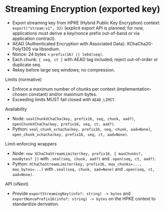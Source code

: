 # Streaming Encryption (exported key)

- Export streaming key from HPKE (Hybrid Public Key Encryption) context: `export("stream:v1", 32)` (explicit export API is planned; for now, applications must derive a key/nonce prefix out-of-band or via application contract).
- AEAD (Authenticated Encryption with Associated Data): XChaCha20-Poly1305 via libsodium.
- Nonce: 24 bytes = `prefix(16) || le64(seq)`.
- Each chunk: `{ seq, ct }` with AEAD tag included; reject out-of-order or duplicate seq.
- Rekey before large seq windows; no compression.

Limits (normative)
- Enforce a maximum number of chunks per context (implementation-chosen constant) and/or maximum bytes.
- Exceeding limits MUST fail closed with `AEAD_LIMIT`.

Availability
- Node: `sealChunkXChaCha(key, prefix16, seq, chunk, aad?)`, `openChunkXChaCha(key, prefix16, seq, ct, aad?)`.
- Python: `seal_chunk_xchacha(key, prefix16, seq, chunk, aad=None)`, `open_chunk_xchacha(key, prefix16, seq, ct, aad=None)`.

Limit-enforcing wrappers
- Node: `new XChaChaStreamLimiter(key, prefix16, { maxChunks?, maxBytes? })` with `.seal(seq, chunk, aad?)` and `.open(seq, ct, aad?)`.
- Python: `XChaChaStreamLimiter(key, prefix16, max_chunks=..., max_bytes=...)` with `.seal(seq, chunk, aad=None)` and `.open(seq, ct, aad=None)`.

API (vNext)
- Provide `exportStreamingKey(info?: string) -> bytes` and `exportNoncePrefix16(info?: string) -> bytes` on the HPKE context to standardize derivation.